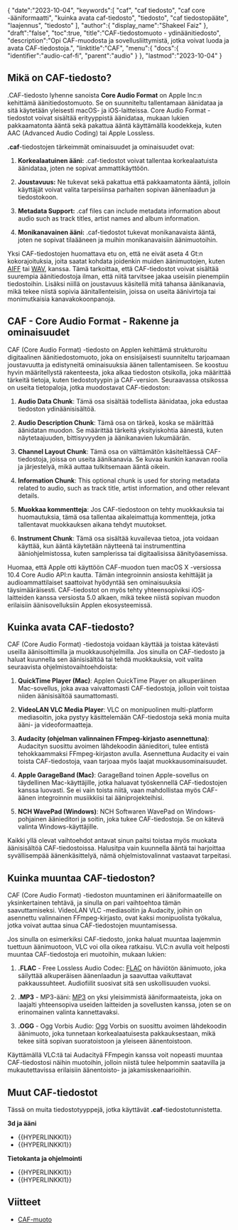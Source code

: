 {
   "date":"2023-10-04",
   "keywords":[
"caf",
"caf tiedosto",
"caf core -ääniformaatti",
"kuinka avata caf-tiedosto",
"tiedosto",
"caf tiedostopääte",
"laajennus",
"tiedosto"
],
   "author":{
      "display_name":"Shakeel Faiz"
},
   "draft":"false",
   "toc":true,
   "title":"CAF-tiedostomuoto - ydinäänitiedosto",
   "description":"Opi CAF-muodosta ja sovellusliittymistä, jotka voivat luoda ja avata CAF-tiedostoja.",
   "linktitle":"CAF",
   "menu":{
      "docs":{
         "identifier":"audio-caf-fi",
         "parent":"audio"
}
},
   "lastmod":"2023-10-04"
}

## Mikä on CAF-tiedosto?

.CAF-tiedosto lyhenne sanoista **Core Audio Format** on Apple Inc:n kehittämä äänitiedostomuoto. Se on suunniteltu tallentamaan äänidataa ja sitä käytetään yleisesti macOS- ja iOS-laitteissa. Core Audio Format -tiedostot voivat sisältää erityyppistä äänidataa, mukaan lukien pakkaamatonta ääntä sekä pakattua ääntä käyttämällä koodekkeja, kuten AAC (Advanced Audio Coding) tai Apple Lossless.

**.caf**-tiedostojen tärkeimmät ominaisuudet ja ominaisuudet ovat:

1. **Korkealaatuinen ääni:** .caf-tiedostot voivat tallentaa korkealaatuista äänidataa, joten ne sopivat ammattikäyttöön.

2. **Joustavuus:** Ne tukevat sekä pakattua että pakkaamatonta ääntä, jolloin käyttäjät voivat valita tarpeisiinsa parhaiten sopivan äänenlaadun ja tiedostokoon.

3. **Metadata Support:** .caf files can include metadata information about audio such as track titles, artist names and album information.

4. **Monikanavainen ääni:** .caf-tiedostot tukevat monikanavaista ääntä, joten ne sopivat tilaääneen ja muihin monikanavaisiin äänimuotoihin.

Yksi CAF-tiedostojen huomattava etu on, että ne eivät aseta 4 Gt:n kokorajoituksia, joita saatat kohdata joidenkin muiden äänimuotojen, kuten [AIFF](/audio/aiff/) tai [WAV](/audio/wav/), kanssa. Tämä tarkoittaa, että CAF-tiedostot voivat sisältää suurempia äänitiedostoja ilman, että niitä tarvitsee jakaa useisiin pienempiin tiedostoihin. Lisäksi niillä on joustavuus käsitellä mitä tahansa äänikanavia, mikä tekee niistä sopivia äänitallenteisiin, joissa on useita äänivirtoja tai monimutkaisia kanavakokoonpanoja.

## CAF - Core Audio Format - Rakenne ja ominaisuudet

CAF (Core Audio Format) -tiedosto on Applen kehittämä strukturoitu digitaalinen äänitiedostomuoto, joka on ensisijaisesti suunniteltu tarjoamaan joustavuutta ja edistyneitä ominaisuuksia äänen tallentamiseen. Se koostuu hyvin määritellystä rakenteesta, joka alkaa tiedoston otsikolla, joka määrittää tärkeitä tietoja, kuten tiedostotyypin ja CAF-version. Seuraavassa otsikossa on useita tietopaloja, jotka muodostavat CAF-tiedoston:

1.  **Audio Data Chunk**: Tämä osa sisältää todellista äänidataa, joka edustaa tiedoston ydinäänisisältöä.
    
2.  **Audio Description Chunk**: Tämä osa on tärkeä, koska se määrittää äänidatan muodon. Se määrittää tärkeitä yksityiskohtia äänestä, kuten näytetaajuuden, bittisyvyyden ja äänikanavien lukumäärän.
    
3.  **Channel Layout Chunk**: Tämä osa on välttämätön käsiteltäessä CAF-tiedostoja, joissa on useita äänikanavia. Se kuvaa kunkin kanavan roolia ja järjestelyä, mikä auttaa tulkitsemaan ääntä oikein.
    
4.  **Information Chunk**: This optional chunk is used for storing metadata related to audio, such as track title, artist information, and other relevant details.
    
5.  **Muokkaa kommentteja**: Jos CAF-tiedostoon on tehty muokkauksia tai huomautuksia, tämä osa tallentaa aikaleimattuja kommentteja, jotka tallentavat muokkauksen aikana tehdyt muutokset.
    
6.  **Instrument Chunk**: Tämä osa sisältää kuvailevaa tietoa, jota voidaan käyttää, kun ääntä käytetään näytteenä tai instrumenttina ääniohjelmistossa, kuten samplerissa tai digitaalisissa äänityöasemissa.
    

Huomaa, että Apple otti käyttöön CAF-muodon tuen macOS X -versiossa 10.4 Core Audio API:n kautta. Tämän integroinnin ansiosta kehittäjät ja audioammattilaiset saattoivat hyödyntää sen ominaisuuksia täysimääräisesti. CAF-tiedostot on myös tehty yhteensopiviksi iOS-laitteiden kanssa versiosta 5.0 alkaen, mikä tekee niistä sopivan muodon erilaisiin äänisovelluksiin Applen ekosysteemissä.

## Kuinka avata CAF-tiedosto?

CAF (Core Audio Format) -tiedostoja voidaan käyttää ja toistaa kätevästi useilla äänisoittimilla ja muokkausohjelmilla. Jos sinulla on CAF-tiedosto ja haluat kuunnella sen äänisisältöä tai tehdä muokkauksia, voit valita seuraavista ohjelmistovaihtoehdoista:

1.  **QuickTime Player (Mac)**: Applen QuickTime Player on alkuperäinen Mac-sovellus, joka avaa vaivattomasti CAF-tiedostoja, jolloin voit toistaa niiden äänisisältöä saumattomasti.
    
2.  **VideoLAN VLC Media Player**: VLC on monipuolinen multi-platform mediasoitin, joka pystyy käsittelemään CAF-tiedostoja sekä monia muita ääni- ja videoformaatteja.
    
3.  **Audacity (ohjelman valinnainen FFmpeg-kirjasto asennettuna)**: Audacityn suosittu avoimen lähdekoodin äänieditori, tulee entistä tehokkaammaksi FFmpeg-kirjaston avulla. Asennettuna Audacity ei vain toista CAF-tiedostoja, vaan tarjoaa myös laajat muokkausominaisuudet.
    
4.  **Apple GarageBand (Mac)**: GarageBand toinen Apple-sovellus on täydellinen Mac-käyttäjille, jotka haluavat työskennellä CAF-tiedostojen kanssa luovasti. Se ei vain toista niitä, vaan mahdollistaa myös CAF-äänen integroinnin musiikkiisi tai ääniprojekteihisi.
    
5.  **NCH WavePad (Windows)**: NCH Softwaren WavePad on Windows-pohjainen äänieditori ja soitin, joka tukee CAF-tiedostoja. Se on kätevä valinta Windows-käyttäjille.
    

Kaikki yllä olevat vaihtoehdot antavat sinun paitsi toistaa myös muokata äänisisältöä CAF-tiedostoissa. Halusitpa vain kuunnella ääntä tai harjoittaa syvällisempää äänenkäsittelyä, nämä ohjelmistovalinnat vastaavat tarpeitasi.

## Kuinka muuntaa CAF-tiedoston?

CAF (Core Audio Format) -tiedoston muuntaminen eri ääniformaateille on yksinkertainen tehtävä, ja sinulla on pari vaihtoehtoa tämän saavuttamiseksi. VideoLAN VLC -mediasoitin ja Audacity, joihin on asennettu valinnainen FFmpeg-kirjasto, ovat kaksi monipuolista työkalua, jotka voivat auttaa sinua CAF-tiedostojen muuntamisessa.

Jos sinulla on esimerkiksi CAF-tiedosto, jonka haluat muuntaa laajemmin tuettuun äänimuotoon, VLC voi olla oikea ratkaisu. VLC:n avulla voit helposti muuntaa CAF-tiedostoja eri muotoihin, mukaan lukien:

1.  **.FLAC** - Free Lossless Audio Codec: [FLAC](/audio/flac) on häviötön äänimuoto, joka säilyttää alkuperäisen äänenlaadun ja saavuttaa vaikuttavat pakkaussuhteet. Audiofiilit suosivat sitä sen uskollisuuden vuoksi.

2.  **.MP3** - MP3-ääni: [MP3](/audio/mp3/) on yksi yleisimmistä ääniformaateista, joka on laajalti yhteensopiva useiden laitteiden ja sovellusten kanssa, joten se on erinomainen valinta kannettavaksi.

3.  **.OGG** - Ogg Vorbis Audio: [Ogg](/audio/ogg/) Vorbis on suosittu avoimen lähdekoodin äänimuoto, joka tunnetaan korkealaatuisesta pakkauksestaan, mikä tekee siitä sopivan suoratoistoon ja yleiseen äänentoistoon.
   

Käyttämällä VLC:tä tai Audacityä FFmpegin kanssa voit nopeasti muuntaa CAF-tiedostosi näihin muotoihin, jolloin niistä tulee helpommin saatavilla ja mukautettavissa erilaisiin äänentoisto- ja jakamisskenaarioihin.

## Muut CAF-tiedostot

Tässä on muita tiedostotyyppejä, jotka käyttävät **.caf**-tiedostotunnistetta.

**3d ja ääni**
- {{HYPERLINKKI1}}
- {{HYPERLINKKI1}}

**Tietokanta ja ohjelmointi**
- {{HYPERLINKKI1}}
- {{HYPERLINKKI1}}

## Viitteet
* [CAF-muoto](https://developer.apple.com/library/archive/documentation/MusicAudio/Reference/CAFSpec/CAF_spec/CAF_spec.html)


